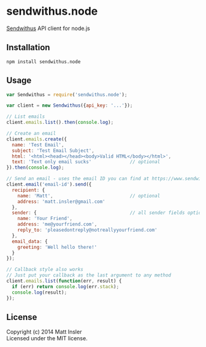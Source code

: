 # sendwithus.node

[Sendwithus](https://www.sendwithus.com) API client for node.js

## Installation
```
npm install sendwithus.node
```

## Usage

```javascript
var Sendwithus = require('sendwithus.node');

var client = new Sendwithus({api_key: '...'});

// List emails
client.emails.list().then(console.log);

// Create an email
client.emails.create({
  name: 'Test Email',
  subject: 'Test Email Subject',
  html: '<html><head></head><body>Valid HTML</body></html>',
  text: 'Text only email sucks'              // optional
}).then(console.log);

// Send an email - uses the email ID you can find at https://www.sendwithus.com/#/emails
client.email('email-id').send({
  recipient: {
    name: 'Matt',                            // optional
    address: 'matt.insler@gmail.com'
  },
  sender: {                                  // all sender fields optional
    name: 'Your Friend',
    address: 'me@yourfriend.com',
    reply_to: 'pleasedontreply@notreallyyourfriend.com'
  },
  email_data: {
    greeting: 'Well hello there!'
  }
});

// Callback style also works
// Just put your callback as the last argument to any method
client.emails.list(function(err, result) {
  if (err) return console.log(err.stack);
  console.log(result);
});
```

## License
Copyright (c) 2014 Matt Insler  
Licensed under the MIT license.
